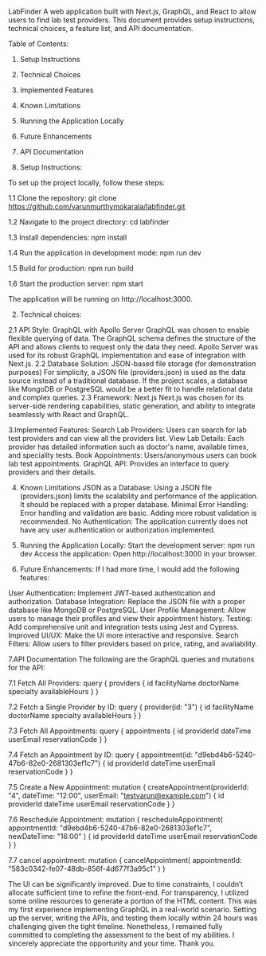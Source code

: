LabFinder
A web application built with Next.js, GraphQL, and React to allow users to find lab test providers. This document provides setup instructions, technical choices, a feature list, and API documentation.

Table of Contents:
1. Setup Instructions
2. Technical Choices
3. Implemented Features
4. Known Limitations
5. Running the Application Locally
6. Future Enhancements
7. API Documentation


1. Setup Instructions:

To set up the project locally, follow these steps:

1.1 Clone the repository:
git clone https://github.com/varunmurthymokarala/labfinder.git

1.2 Navigate to the project directory:
cd labfinder

1.3 Install dependencies:
npm install

1.4 Run the application in development mode:
npm run dev

1.5 Build for production:
npm run build

1.6 Start the production server:
npm start

The application will be running on http://localhost:3000.

2. Technical choices:

2.1 API Style: GraphQL with Apollo Server
GraphQL was chosen to enable flexible querying of data. The GraphQL schema defines the structure of the API and allows clients to request only the data they need.
Apollo Server was used for its robust GraphQL implementation and ease of integration with Next.js.
2.2 Database Solution: JSON-based file storage (for demonstration purposes)
For simplicity, a JSON file (providers.json) is used as the data source instead of a traditional database.
If the project scales, a database like MongoDB or PostgreSQL would be a better fit to handle relational data and complex queries.
2.3 Framework: Next.js
Next.js was chosen for its server-side rendering capabilities, static generation, and ability to integrate seamlessly with React and GraphQL.


3.Implemented Features:
Search Lab Providers: Users can search for lab test providers and can view all the providers list.
View Lab Details: Each provider has detailed information such as doctor's name, available times, and speciality tests.
Book Appointments: Users/anonymous users can book lab test appointments.
GraphQL API: Provides an interface to query providers and their details.


4. Known Limitations
JSON as a Database: Using a JSON file (providers.json) limits the scalability and performance of the application. It should be replaced with a proper database.
Minimal Error Handling: Error handling and validation are basic. Adding more robust validation is recommended.
No Authentication: The application currently does not have any user authentication or authorization implemented.



5. Running the Application Locally:
Start the development server:
npm run dev
Access the application: Open http://localhost:3000 in your browser.


6. Future Enhancements:
If I had more time, I would add the following features:

User Authentication: Implement JWT-based authentication and authorization.
Database Integration: Replace the JSON file with a proper database like MongoDB or PostgreSQL.
User Profile Management: Allow users to manage their profiles and view their appointment history.
Testing: Add comprehensive unit and integration tests using Jest and Cypress.
Improved UI/UX: Make the UI more interactive and responsive.
Search Filters: Allow users to filter providers based on price, rating, and availability.


7.API Documentation
The following are the GraphQL queries and mutations for the API:


7.1 Fetch All Providers:
query {
  providers {
    id
    facilityName
    doctorName
    specialty
    availableHours
  }
}

7.2 Fetch a Single Provider by ID:
query {
  provider(id: "3") {
    id
    facilityName
    doctorName
    specialty
    availableHours
  }
}

7.3 Fetch All Appointments:
query {
  appointments {
    id
    providerId
    dateTime
    userEmail
    reservationCode
  }
}

7.4 Fetch an Appointment by ID:
query {
  appointment(id: "d9ebd4b6-5240-47b6-82e0-2681303ef1c7") {
    id
    providerId
    dateTime
    userEmail
    reservationCode
  }
}

7.5 Create a New Appointment:
mutation {
  createAppointment(providerId: "4", dateTime: "12:00", userEmail: "testvarun@example.com") {
    id
    providerId
    dateTime
    userEmail
    reservationCode
  }
}

7.6 Reschedule Appointment:
mutation {
  rescheduleAppointment(
    appointmentId: "d9ebd4b6-5240-47b6-82e0-2681303ef1c7",
    newDateTime: "16:00"
  ) {
    id
    providerId
    dateTime
    userEmail
    reservationCode
  }
}

7.7 cancel appointment:
mutation {
  cancelAppointment(
    appointmentId: "583c0342-fe07-48db-856f-4d677f3a95c1"
  )
}


The UI can be significantly improved. Due to time constraints, I couldn’t allocate sufficient time to refine the front-end. For transparency, I utilized some online resources to generate a portion of the HTML content. This was my first experience implementing GraphQL in a real-world scenario. Setting up the server, writing the APIs, and testing them locally within 24 hours was challenging given the tight timeline. Nonetheless, I remained fully committed to completing the assessment to the best of my abilities. I sincerely appreciate the opportunity and your time. Thank you.